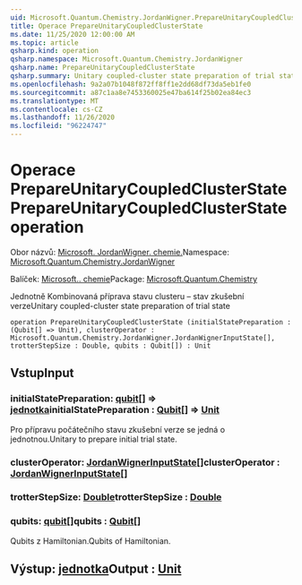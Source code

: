 ```yaml
---
uid: Microsoft.Quantum.Chemistry.JordanWigner.PrepareUnitaryCoupledClusterState
title: Operace PrepareUnitaryCoupledClusterState
ms.date: 11/25/2020 12:00:00 AM
ms.topic: article
qsharp.kind: operation
qsharp.namespace: Microsoft.Quantum.Chemistry.JordanWigner
qsharp.name: PrepareUnitaryCoupledClusterState
qsharp.summary: Unitary coupled-cluster state preparation of trial state
ms.openlocfilehash: 9a2a07b1048f872ff8ff1e2dd68df73da5eb1fe0
ms.sourcegitcommit: a87c1aa8e7453360025e47ba614f25b02ea84ec3
ms.translationtype: MT
ms.contentlocale: cs-CZ
ms.lasthandoff: 11/26/2020
ms.locfileid: "96224747"
---
```

# <a name="prepareunitarycoupledclusterstate-operation"></a><span data-ttu-id="6c1c4-102">Operace PrepareUnitaryCoupledClusterState</span><span class="sxs-lookup"><span data-stu-id="6c1c4-102">PrepareUnitaryCoupledClusterState operation</span></span>

<span data-ttu-id="6c1c4-103">Obor názvů: [Microsoft. JordanWigner. chemie.](xref:Microsoft.Quantum.Chemistry.JordanWigner)</span><span class="sxs-lookup"><span data-stu-id="6c1c4-103">Namespace: [Microsoft.Quantum.Chemistry.JordanWigner](xref:Microsoft.Quantum.Chemistry.JordanWigner)</span></span>

<span data-ttu-id="6c1c4-104">Balíček: [Microsoft.. chemie](https://nuget.org/packages/Microsoft.Quantum.Chemistry)</span><span class="sxs-lookup"><span data-stu-id="6c1c4-104">Package: [Microsoft.Quantum.Chemistry](https://nuget.org/packages/Microsoft.Quantum.Chemistry)</span></span>


<span data-ttu-id="6c1c4-105">Jednotně Kombinovaná příprava stavu clusteru – stav zkušební verze</span><span class="sxs-lookup"><span data-stu-id="6c1c4-105">Unitary coupled-cluster state preparation of trial state</span></span>

```qsharp
operation PrepareUnitaryCoupledClusterState (initialStatePreparation : (Qubit[] => Unit), clusterOperator : Microsoft.Quantum.Chemistry.JordanWigner.JordanWignerInputState[], trotterStepSize : Double, qubits : Qubit[]) : Unit
```


## <a name="input"></a><span data-ttu-id="6c1c4-106">Vstup</span><span class="sxs-lookup"><span data-stu-id="6c1c4-106">Input</span></span>

### <a name="initialstatepreparation--qubit--unit"></a><span data-ttu-id="6c1c4-107">initialStatePreparation: [qubit](xref:microsoft.quantum.lang-ref.qubit)[] => [jednotka](xref:microsoft.quantum.lang-ref.unit)</span><span class="sxs-lookup"><span data-stu-id="6c1c4-107">initialStatePreparation : [Qubit](xref:microsoft.quantum.lang-ref.qubit)[] => [Unit](xref:microsoft.quantum.lang-ref.unit)</span></span> 

<span data-ttu-id="6c1c4-108">Pro přípravu počátečního stavu zkušební verze se jedná o jednotnou.</span><span class="sxs-lookup"><span data-stu-id="6c1c4-108">Unitary to prepare initial trial state.</span></span>


### <a name="clusteroperator--jordanwignerinputstate"></a><span data-ttu-id="6c1c4-109">clusterOperator: [JordanWignerInputState](xref:Microsoft.Quantum.Chemistry.JordanWigner.JordanWignerInputState)[]</span><span class="sxs-lookup"><span data-stu-id="6c1c4-109">clusterOperator : [JordanWignerInputState](xref:Microsoft.Quantum.Chemistry.JordanWigner.JordanWignerInputState)[]</span></span>




### <a name="trotterstepsize--double"></a><span data-ttu-id="6c1c4-110">trotterStepSize: [Double](xref:microsoft.quantum.lang-ref.double)</span><span class="sxs-lookup"><span data-stu-id="6c1c4-110">trotterStepSize : [Double](xref:microsoft.quantum.lang-ref.double)</span></span>




### <a name="qubits--qubit"></a><span data-ttu-id="6c1c4-111">qubits: [qubit](xref:microsoft.quantum.lang-ref.qubit)[]</span><span class="sxs-lookup"><span data-stu-id="6c1c4-111">qubits : [Qubit](xref:microsoft.quantum.lang-ref.qubit)[]</span></span>

<span data-ttu-id="6c1c4-112">Qubits z Hamiltonian.</span><span class="sxs-lookup"><span data-stu-id="6c1c4-112">Qubits of Hamiltonian.</span></span>



## <a name="output--unit"></a><span data-ttu-id="6c1c4-113">Výstup: [jednotka](xref:microsoft.quantum.lang-ref.unit)</span><span class="sxs-lookup"><span data-stu-id="6c1c4-113">Output : [Unit](xref:microsoft.quantum.lang-ref.unit)</span></span>


